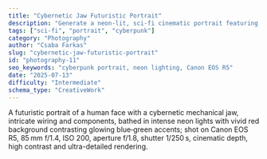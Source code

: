```yaml
---
title: "Cybernetic Jaw Futuristic Portrait"
description: "Generate a neon-lit, sci-fi cinematic portrait featuring a human face with cybernetic jaw, precise camera settings."
tags: ["sci-fi", "portrait", "cyberpunk"]
category: "Photography"
author: "Csaba Farkas"
slug: "cybernetic-jaw-futuristic-portrait"
id: "photography-11"
seo_keywords: "cyberpunk portrait, neon lighting, Canon EOS R5"
date: "2025-07-13"
difficulty: "Intermediate"
schema_type: "CreativeWork"
---
```


A futuristic portrait of a human face with a cybernetic mechanical jaw, intricate wiring and components, bathed in intense neon lights with vivid red background contrasting glowing blue‑green accents; shot on Canon EOS R5, 85 mm f/1.4, ISO 200, aperture f/1.8, shutter 1/250 s, cinematic depth, high contrast and ultra-detailed rendering.

